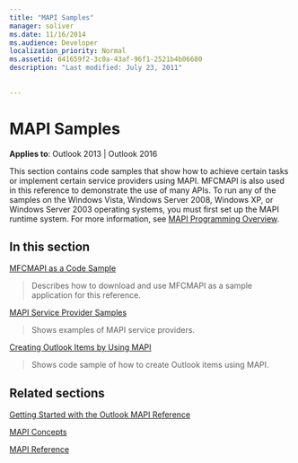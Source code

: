 ```yaml
---
title: "MAPI Samples"
manager: soliver
ms.date: 11/16/2014
ms.audience: Developer
localization_priority: Normal
ms.assetid: 641659f2-3c0a-43af-96f1-2521b4b06680
description: "Last modified: July 23, 2011"
 
 
---
```


# MAPI Samples

  
  
**Applies to**: Outlook 2013 | Outlook 2016 
  
This section contains code samples that show how to achieve certain tasks or implement certain service providers using MAPI. MFCMAPI is also used in this reference to demonstrate the use of many APIs. To run any of the samples on the Windows Vista, Windows Server 2008, Windows XP, or Windows Server 2003 operating systems, you must first set up the MAPI runtime system. For more information, see [MAPI Programming Overview](mapi-programming-overview.md).
  
## In this section

[MFCMAPI as a Code Sample](mfcmapi-as-a-code-sample.md)
  
> Describes how to download and use MFCMAPI as a sample application for this reference.
    
[MAPI Service Provider Samples](mapi-service-provider-samples.md)
  
> Shows examples of MAPI service providers.
    
[Creating Outlook Items by Using MAPI](creating-outlook-items-by-using-mapi.md)
  
> Shows code sample of how to create Outlook items using MAPI.
    
## Related sections

[Getting Started with the Outlook MAPI Reference](getting-started-with-the-outlook-mapi-reference.md)
  
[MAPI Concepts](mapi-concepts.md)
  
[MAPI Reference](mapi-reference.md)
  

